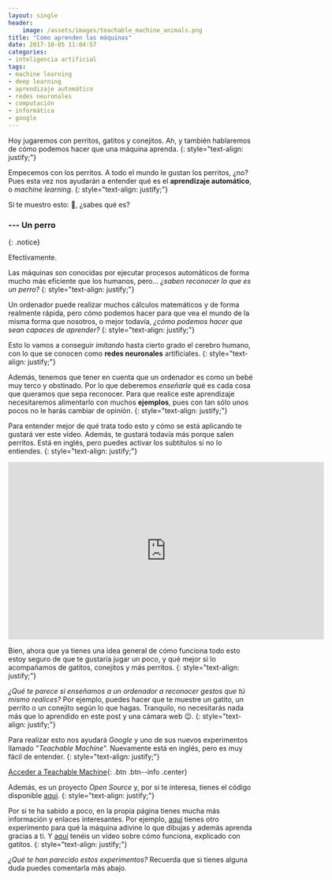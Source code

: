 ```yaml
---
layout: single
header:
    image: /assets/images/teachable_machine_animals.png
title: "Cómo aprenden las máquinas"
date: 2017-10-05 11:04:57
categories:
- inteligencia artificial
tags:
- machine learning
- deep learning
- aprendizaje automático
- redes neuronales
- computación
- informática
- google
---
```


Hoy jugaremos con perritos, gatitos y conejitos. Ah, y también hablaremos de cómo podemos hacer que una máquina aprenda.
{: style="text-align: justify;"}

Empecemos con los perritos. A todo el mundo le gustan los perritos, ¿no? Pues esta vez nos ayudarán a entender qué es el **aprendizaje automático**, o _machine learning_.
{: style="text-align: justify;"}

Si te muestro esto: 🐶, ¿sabes qué es?

### --- Un perro
{: .notice}

Efectivamente.

Las máquinas son conocidas por ejecutar procesos automáticos de forma mucho más eficiente que los humanos, pero... _¿saben reconocer lo que es un perro?_
{: style="text-align: justify;"}

Un ordenador puede realizar muchos cálculos matemáticos y de forma realmente rápida, pero cómo podemos hacer para que vea el mundo de la misma forma que nosotros, o mejor todavía, _¿cómo podemos hacer que sean capaces de aprender?_
{: style="text-align: justify;"}

Esto lo vamos a conseguir _imitando_ hasta cierto grado el cerebro humano, con lo que se conocen como **redes neuronales** artificiales.
{: style="text-align: justify;"}

Además, tenemos que tener en cuenta que un ordenador es como un bebé muy terco y obstinado. Por lo que deberemos _enseñarle_ qué es cada cosa que queramos que sepa reconocer. Para que realice este aprendizaje necesitaremos alimentarlo con muchos **ejemplos**, pues con tan sólo unos pocos no le harás cambiar de opinión.
{: style="text-align: justify;"}

Para entender mejor de qué trata todo esto y cómo se está aplicando te gustará ver este vídeo. Además, te gustará todavía más porque salen perritos. Está en inglés, pero puedes activar los subtítulos si no lo entiendes.
{: style="text-align: justify;"}

<iframe width="640" height="360" src="https://www.youtube-nocookie.com/embed/bHvf7Tagt18" frameborder="0" allowfullscreen></iframe><br />

Bien, ahora que ya tienes una idea general de cómo funciona todo esto estoy seguro de que te gustaría jugar un poco, y qué mejor si lo acompañamos de gatitos, conejitos y más perritos.
{: style="text-align: justify;"}

_¿Qué te parece si enseñamos a un ordenador a reconocer gestos que tú mismo realices?_ Por ejemplo, puedes hacer que te muestre un gatito, un perrito o un conejito según lo que hagas. Tranquilo, no necesitarás nada más que lo aprendido en este post y una cámara web 😉.
{: style="text-align: justify;"}

Para realizar esto nos ayudará _Google_ y uno de sus nuevos experimentos llamado "_Teachable Machine_". Nuevamente está en inglés, pero es muy fácil de entender.
{: style="text-align: justify;"}

[Acceder a Teachable Machine](https://teachablemachine.withgoogle.com){: .btn .btn--info .center}

Además, es un proyecto _Open Source_ y, por si te interesa, tienes el código disponible [aquí](https://github.com/googlecreativelab/teachable-machine).
{: style="text-align: justify;"}

Por si te ha sabido a poco, en la propia página tienes mucha más información y enlaces interesantes. Por ejemplo, [aquí](https://quickdraw.withgoogle.com/) tienes otro experimento para qué la máquina adivine lo que dibujas y además aprenda gracias a ti. Y [aquí](https://www.youtube.com/watch?v=X8v1GWzZYJ4) tenéis un vídeo sobre cómo funciona, explicado con gatitos.
{: style="text-align: justify;"}

_¿Qué te han parecido estos experimentos?_ Recuerda que si tienes alguna duda puedes comentarla más abajo.